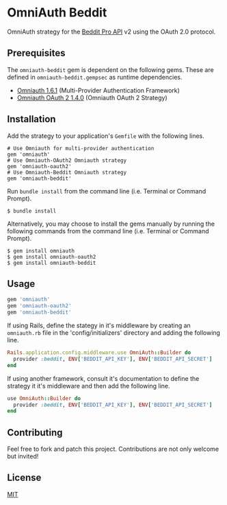 # OmniAuth Beddit

OmniAuth strategy for the [Beddit Pro API](https://docs.google.com/document/d/1D-JULr_zu_B80wFnNgyNjPNPTZXquqm6cqwyRcDUHas/pub) v2 using the OAuth 2.0 protocol.

## Prerequisites

The `omniauth-beddit` gem is dependent on the following gems. These are defined in `omniauth-beddit.gempsec` as runtime dependencies.

- [Omniauth 1.6.1](https://github.com/omniauth/omniauth) (Multi-Provider Authentication Framework)
- [Omniauth OAuth 2 1.4.0](https://github.com/intridea/omniauth-oauth2) (Omniauth OAuth 2 Strategy)

## Installation

Add the strategy to your application's `Gemfile` with the following lines.
    
    # Use Omniauth for multi-provider authentication
    gem 'omniauth'
    # Use Omniauth-OAuth2 Omniauth strategy
    gem 'omniauth-oauth2'
    # Use Omniauth-Beddit Omniauth strategy
    gem 'omniauth-beddit'

Run `bundle install` from the command line (i.e. Terminal or Command Prompt).

    $ bundle install

Alternatively, you may choose to install the gems manually by running the following commands from the command line (i.e. Terminal or Command Prompt).

    $ gem install omniauth
    $ gem install omniauth-oauth2
    $ gem install omniauth-beddit

## Usage


```ruby
gem 'omniauth'
gem 'omniauth-oauth2'
gem 'omniauth-beddit'
```

If using Rails, define the stategy in it's middleware by creating an `omniauth.rb` file in the 'config/initializers' directory and adding the following line.

```ruby
Rails.application.config.middleware.use OmniAuth::Builder do
  provider :beddit, ENV['BEDDIT_API_KEY'], ENV['BEDDIT_API_SECRET']
end
```

If using another framework, consult it's documentation to define the strategy it it's middleware and then add the following line.

```ruby
use OmniAuth::Builder do
  provider :beddit, ENV['BEDDIT_API_KEY'], ENV['BEDDIT_API_SECRET']
end
```

## Contributing

Feel free to fork and patch this project. Contributions are not only welcome but invited!

## License

[MIT](https://github.com/randalhumphries/omniauth-beddit/blob/master/LICENSE)